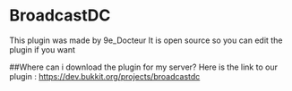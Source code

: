 # BroadcastDC
This plugin was made by 9e_Docteur
It is open source so you can edit the plugin if you want

##Where can i download the plugin for my server?
Here is the link to our plugin : https://dev.bukkit.org/projects/broadcastdc
